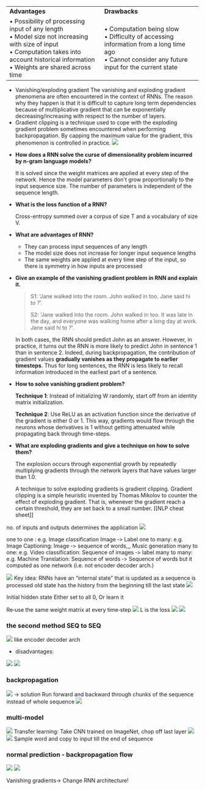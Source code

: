 
|   |   |
|---|---|
|**Advantages**|**Drawbacks**|
|• Possibility of processing input of any length  <br>• Model size not increasing with size of input  <br>• Computation takes into account historical information  <br>• Weights are shared across time|• Computation being slow  <br>• Difficulty of accessing information from a long time ago  <br>• Cannot consider any future input for the current state|

+ Vanishing/exploding gradient The vanishing and exploding gradient phenomena are often encountered in the context of RNNs. The reason why they happen is that it is difficult to capture long term dependencies because of multiplicative gradient that can be exponentially decreasing/increasing with respect to the number of layers.
+ Gradient clipping is a technique used to cope with the exploding gradient problem sometimes encountered when performing backpropagation. By capping the maximum value for the gradient, this phenomenon is controlled in practice.
![](attachment/488dab2e28e016ea0f0ab6686b95be16.png)

- **How does a RNN solve the curse of dimensionality problem incurred by n-gram language models?**
    
    It is solved since the weight matrices are applied at every step of the network. Hence the model parameters don't grow proportionally to the input sequence size. The number of parameters is independent of the sequence length.
    

- **What is the loss function of a RNN?**
    
    Cross-entropy summed over a corpus of size T and a vocabulary of size V.

- **What are advantages of RNN?**
    - They can process input sequences of any length
    - The model size does not increase for longer input sequence lengths
    - The same weights are applied at every time step of the input, so there is symmetry in how inputs are processed

- **Give an example of the vanishing gradient problem in RNN and explain it.**
    
    > S1: 'Jane walked into the room. John walked in too. Jane said hi to _?_'.
    > 
    > S2: 'Jane walked into the room. John walked in too. It was late in the day, and everyone was walking home after a long day at work. Jane said hi to _?_'.
    
    In both cases, the RNN should predict John as an answer. However, in practice, it turns out the RNN is more likely to predict John in sentence 1 than in sentence 2. Indeed, during backpropagation, the contribution of gradient values **gradually vanishes as they propagate to earlier timesteps**. Thus for long sentences, the RNN is less likely to recall information introduced in the earliest part of a sentence.
    

- **How to solve vanishing gradient problem?**
    
    **Technique 1**: Instead of initializing W randomly, start off from an identity matrix initialization.
    
    **Technique 2**: Use ReLU as an activation function since the derivative of the gradient is either 0 or 1. This way, gradients would flow through the neurons whose derivatives is 1 without getting attenuated while propagating back through time-steps.
    

- **What are exploding gradients and give a technique on how to solve them?**
    
    The explosion occurs through exponential growth by repeatedly multiplying gradients through the network layers that have values larger than 1.0.
    
    A technique to solve exploding gradients is gradient clipping. Gradient clipping is a simple heuristic invented by Thomas Mikolov to counter the effect of exploding gradient. That is, whenever the gradient reach a certain threshold, they are set back to a small number.
[[NLP cheat sheet]]

no. of inputs and outputs determines the application 
![](attachment/d9d7238d0a3834cc6897f5ebf3cb2d49.png)

one to one : e.g. Image classification Image ‐> Label
one to many: e.g. Image Captioning: Image ‐> sequence of words,,, Music generation
many to one: e.g. Video classification: Sequence of images ‐> label
many to many: e.g. Machine Translation: Sequence of words ‐> Sequence of words
but it computed as one network (i.e. not encoder decoder arch.)

![](attachment/974b9394febfd7ccee55e1429b3e4d61.png)
Key idea: RNNs have an “internal state” that is updated as a sequence is processed
old state has the history from the beginning till the last state
![](attachment/d0381f93409e61d31c19598c688987c5.png)


Initial hidden state Either set to all 0, Or learn it

Re‐use the same weight matrix at every time‐step
![](attachment/f80206e67ef5f52a62b3f107db9bc695.png)
L is the loss
![](attachment/fb9b4c6ac3232107b9b95f4fdcb4ce90.png)
![](attachment/aed2c5d54ec31a10a22feb2663cb9729.png)



### the second method SEQ to SEQ
![](attachment/dac27cacb8ee230717ff1fa0c784a120.png)
like encoder decoder arch

* disadvantages:


![](attachment/9f1f4f709d1c4f1d4a540a553768a8c6.png)
![](attachment/b1de409d22846b7ef2a540934f57d9b3.png)


### backpropagation
![](attachment/280eaff4b64e2484b560448fc5ac1e7d.png)
-> solution
Run forward and backward through chunks of the sequence instead of whole sequence
![](attachment/c8d8a057ea02e2d88de97e742d2586ed.png)



### multi-model
![](attachment/6ad72ab0d18f65eaab17eb156181ec50.png)
Transfer learning: Take CNN trained on ImageNet, chop off last layer
![](attachment/68ce5f0b35d44580c9071638c44ca441.png)
![](attachment/6eb418c4047ba73ca79d9ba4f0d6f2cc.png)
Sample word and copy to input till the end of sequence


### normal prediction - backpropagation flow
![](attachment/20a624f4aa5844ad63aeb9898397a319.png)
![](attachment/3404ad660555b9edeed10e4e3aa88b99.png)

Vanishing gradients-> Change RNN architecture!